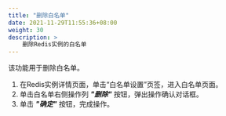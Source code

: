 ```yaml
---
title: "删除白名单"
date: 2021-11-29T11:55:36+08:00
weight: 30
description: >
    删除Redis实例的白名单
---
```


该功能用于删除白名单。

1. 在Redis实例详情页面，单击“白名单设置”页签，进入白名单页面。
2. 单击白名单右侧操作列 **_"删除"_** 按钮，弹出操作确认对话框。
3. 单击 **_"确定"_** 按钮，完成操作。